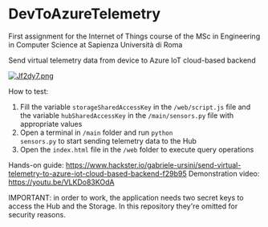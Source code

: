 # DevToAzureTelemetry
First assignment for the Internet of Things course of the MSc in Engineering in Computer Science at Sapienza Università di Roma

Send virtual telemetry data from device to Azure IoT cloud-based backend

[![Jf2dy7.png](https://iili.io/Jf2dy7.png)](https://freeimage.host/i/schema.Jf2dy7)

How to test:

1) Fill the variable <code>storageSharedAccessKey</code> in the <code>/web/script.js</code> file and the variable <code>hubSharedAccessKey</code> in the <code>/main/sensors.py</code> file with appropriate values
2) Open a terminal in <code>/main</code> folder and run <code>python sensors.py</code> to start sending telemetry data to the Hub
3) Open the <code>index.html</code> file in the <code>/web</code> folder to execute query operations

Hands-on guide: https://www.hackster.io/gabriele-ursini/send-virtual-telemetry-to-azure-iot-cloud-based-backend-f29b95
Demonstration video: https://youtu.be/VLKDo83KOdA

IMPORTANT: in order to work, the application needs two secret keys to access the Hub and the Storage. In this repository they're omitted for security reasons. 
